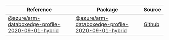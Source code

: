 | Reference | Package | Source |
|---|---|---|
|[@azure/arm-databoxedge-profile-2020-09-01-hybrid](arm-databoxedge-profile-2020-09-01-hybrid-readme.md)|[@azure/arm-databoxedge-profile-2020-09-01-hybrid](https://www.npmjs.com/package/@azure/arm-databoxedge-profile-2020-09-01-hybrid)|[Github](https://github.com/Azure/azure-sdk-for-js/blob/main/sdk/databoxedge/arm-databoxedge-profile-2020-09-01-hybrid)|
